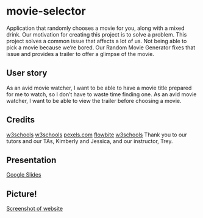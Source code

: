 # movie-selector
Application that randomly chooses a movie for you, along with a mixed drink.
Our motivation for creating this project is to solve a problem. This project solves a common issue that affects a lot of us. Not being able to pick a movie because we’re bored. Our Random Movie Generator fixes that issue and provides a trailer to offer a glimpse of the movie. 

## User story 
As an avid movie watcher, I want to be able to have a movie title prepared for me to watch, so I don’t have to waste time finding one.
As an avid movie watcher, I want to be able to view the trailer before choosing a movie.

## Credits
[w3schools](https://www.w3schools.com/howto/howto_js_dropdown.asp)
[w3schools](https://www.w3schools.com/css/css3_images.asp)
[pexels.com](https://www.pexels.com/search/filmmaker%20blue/)
[flowbite](https://flowbite.com/docs/components/)
[w3schools](https://www.w3schools.com/htmL/html_images_background.asp)
Thank you to our tutors and our TAs, Kimberly and Jessica, and our instructor, Trey.

## Presentation
[Google Slides](https://docs.google.com/presentation/d/1BC5DIvuryNcqtn5lrjK4RN62Cbwj-2bbhAkF-kPF_AI/edit#slide=id.g25dae11cf9d_0_248)

## Picture!
[ Screenshot of website](https://github.com/bloodymajima/movie-selector/assets/135035859/dfc5935b-861b-4ed3-a8e8-43e3f646fb44)

